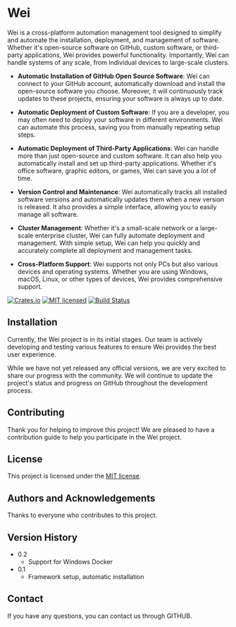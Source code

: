 # Wei

Wei is a cross-platform automation management tool designed to simplify and automate the installation, deployment, and management of software. Whether it's open-source software on GitHub, custom software, or third-party applications, Wei provides powerful functionality. Importantly, Wei can handle systems of any scale, from individual devices to large-scale clusters.

* **Automatic Installation of GitHub Open Source Software**: Wei can connect to your GitHub account, automatically download and install the open-source software you choose. Moreover, it will continuously track updates to these projects, ensuring your software is always up to date.

* **Automatic Deployment of Custom Software**: If you are a developer, you may often need to deploy your software in different environments. Wei can automate this process, saving you from manually repeating setup steps.

* **Automatic Deployment of Third-Party Applications**: Wei can handle more than just open-source and custom software. It can also help you automatically install and set up third-party applications. Whether it's office software, graphic editors, or games, Wei can save you a lot of time.

* **Version Control and Maintenance**: Wei automatically tracks all installed software versions and automatically updates them when a new version is released. It also provides a simple interface, allowing you to easily manage all software.

* **Cluster Management**: Whether it's a small-scale network or a large-scale enterprise cluster, Wei can fully automate deployment and management. With simple setup, Wei can help you quickly and accurately complete all deployment and management tasks.

* **Cross-Platform Support**: Wei supports not only PCs but also various devices and operating systems. Whether you are using Windows, macOS, Linux, or other types of devices, Wei provides comprehensive support.

[![Crates.io][crates-badge]][crates-url]
[![MIT licensed][mit-badge]][mit-url]
[![Build Status][actions-badge]][actions-url]

[crates-badge]: https://img.shields.io/crates/v/wei.svg
[crates-url]: https://crates.io/crates/wei
[mit-badge]: https://img.shields.io/badge/license-MIT-blue.svg
[mit-url]: https://github.com/zuiyue-com/wei/blob/master/LICENSE
[actions-badge]: https://github.com/zuiyue-com/wei/workflows/CI/badge.svg
[actions-url]: https://github.com/zuiyue-com/wei/actions?query=workflow%3ACI+branch%3Amaster

## Installation

Currently, the Wei project is in its initial stages. Our team is actively developing and testing various features to ensure Wei provides the best user experience.

While we have not yet released any official versions, we are very excited to share our progress with the community. We will continue to update the project's status and progress on GitHub throughout the development process.

## Contributing

Thank you for helping to improve this project! We are pleased to have a contribution guide to help you participate in the Wei project.

## License

This project is licensed under the [MIT license].

[MIT license]: https://github.com/zuiyue-com/wei/blob/master/LICENSE

## Authors and Acknowledgements

Thanks to everyone who contributes to this project.

## Version History

* 0.2
    * Support for Windows Docker
* 0.1
    * Framework setup, automatic installation

## Contact

If you have any questions, you can contact us through GITHUB.